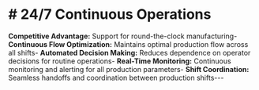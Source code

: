 # # 24/7 Continuous Operations

**Competitive Advantage:** Support for round-the-clock manufacturing- **Continuous Flow Optimization:** Maintains optimal production flow across all shifts- **Automated Decision Making:** Reduces dependence on operator decisions for routine operations- **Real-Time Monitoring:** Continuous monitoring and alerting for all production parameters- **Shift Coordination:** Seamless handoffs and coordination between production shifts---